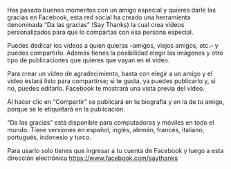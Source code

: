

Has pasado buenos momentos con un amigo especial y quieres darle las gracias en Facebook, esta red social ha creado una herramienta denominada “Da las gracias” (Say Thanks) la cual crea vídeos personalizados para que lo compartas con esa persona especial.

Puedes dedicar los vídeos a quien quieras –amigos, viejos amigos, etc.– y puedes compartirlo. Además tienes la posibilidad elegir las imágenes y otro tipo de publicaciones que quieres que vayan en el video.

Para crear un vídeo de agradecimiento, basta con elegir a un amigo y el video estará listo para compartirse; si te gusta, ya puedes publicarlo y, si no, puedes editarlo. Facebook te mostrará una vista previa del vídeo.

Al hacer clic en  “Compartir” se publicará en tu biografía y en la de tu amigo, porque se le etiquetará en la publicación.

“Da las gracias” está disponible para computadoras y móviles en todo el mundo. Tiene versiones en español, inglés, alemán, francés, italiano, portugués, indonesio y turco.

Para usarlo solo tienes que ingresar a tu cuenta de Facebook y luego a esta dirección electrónica https://www.facebook.com/saythanks
